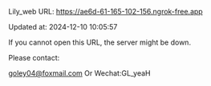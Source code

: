 Lily_web URL: https://ae6d-61-165-102-156.ngrok-free.app

Updated at: 2024-12-10 10:05:57

If you cannot open this URL, the server might be down.

Please contact: 

goley04@foxmail.com Or Wechat:GL_yeaH